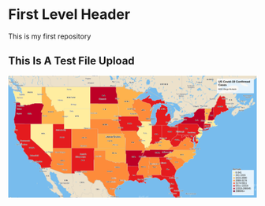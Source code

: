 # First Level Header

This is my first repository

## This Is A Test File Upload

![](Wicked_Problems_Test_Map.png)
